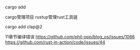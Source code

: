 cargo add <package name>

cargo管理项目
rustup管理rust工具链

cargo add clap@2


11章节编译错误
https://github.com/phil-opp/blog_os/issues/1066
https://github.com/rust-in-action/code/issues/44
